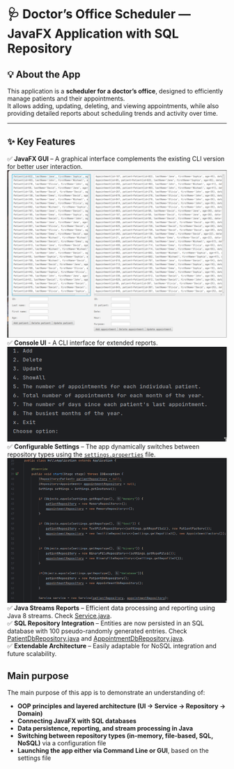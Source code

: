 # 🩺 Doctor’s Office Scheduler — JavaFX Application with SQL Repository

## 💡 About the App

This application is a **scheduler for a doctor’s office**, designed to efficiently manage patients and their appointments.  
It allows adding, updating, deleting, and viewing appointments, while also providing detailed reports about scheduling trends and activity over time.

---

## ✨ Key Features

✅ **JavaFX GUI** – A graphical interface complements the existing CLI version for better user interaction. <br>
![App Screenshot](images/javafxGUI.png) <br>
✅ **Console UI** - A CLI interface for extended reports. <br>
![App Screenshot](images/consoleUI.png) <br>
✅ **Configurable Settings** – The app dynamically switches between repository types using the [`settings.properties`](settings.properties) file. <br>
![App Screenshot](images/repositoryChange.png) <br>
✅ **Java Streams Reports** – Efficient data processing and reporting using Java 8 streams. Check [Service.java](src/main/java/Service/Service.java). <br>
✅ **SQL Repository Integration** – Entities are now persisted in an SQL database with 100 pseudo-randomly generated entries. Check [PatientDbRepository.java](src/main/java/Repository/PatientDbRepository.java) and [AppointmentDbRepository.java](src/main/java/Repository/AppointmentDbRepository.java). <br>
✅ **Extendable Architecture** – Easily adaptable for NoSQL integration and future scalability. <br>

## Main purpose
The main purpose of this app is to demonstrate an understanding of:
- **OOP principles and layered architecture (UI → Service → Repository → Domain)**
- **Connecting JavaFX with SQL databases**
- **Data persistence, reporting, and stream processing in Java** 
- **Switching between repository types (in-memory, file-based, SQL, NoSQL)** via a configuration file   
- **Launching the app either via Command Line or GUI**, based on the settings file



